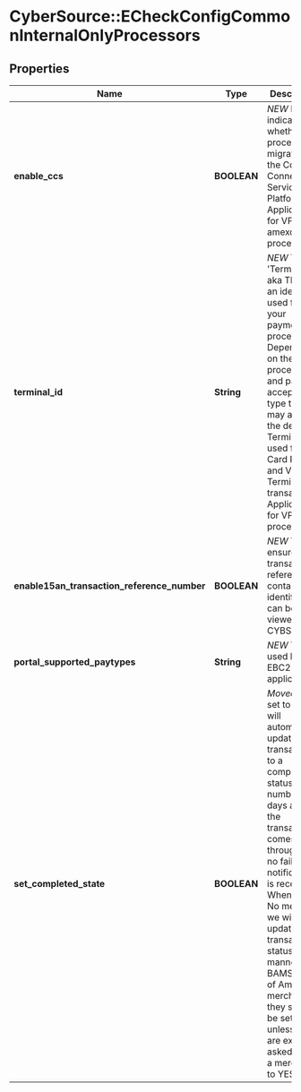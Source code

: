 # CyberSource::ECheckConfigCommonInternalOnlyProcessors

## Properties
Name | Type | Description | Notes
------------ | ------------- | ------------- | -------------
**enable_ccs** | **BOOLEAN** | *NEW* Flag to indicate whether the processor is migrated to the Common Connectivity Services Platform. Applicable for VPC and amexdirect processors.  | [optional] 
**terminal_id** | **String** | *NEW* The &#39;Terminal Id&#39; aka TID, is an identifier used for with your payments processor. Depending on the processor and payment acceptance type this may also be the default Terminal ID used for Card Present and Virtual Terminal transactions. Applicable for VPC processors.  | [optional] 
**enable15an_transaction_reference_number** | **BOOLEAN** | *NEW* This ensures the transaction reference # contains an identifier that can be viewed in CYBS | [optional] [default to true]
**portal_supported_paytypes** | **String** | *NEW* This is used by the EBC2 application | [optional] [default to &quot;CHECK&quot;]
**set_completed_state** | **BOOLEAN** | *Moved* When set to Yes we will automatically update transactions to a completed status X-number of days after the transaction comes through; if no failure notification is received. When set to No means we will not update transaction status in this manner. For BAMS/Bank of America merchants, they should be set to No unless we are explicitly asked to set a merchant to YES. | [optional] [default to false]


